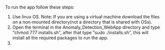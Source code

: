 To run the app follow these steps:
1. Use linux OS.
Note: If you are using a virtual machine download the files on a non-mounted directory(not a directory that is shared with OSs).
2. Open the terminal in the Anomaly_Detection_WebApp directory and type "chmod 777 installs.sh", after that type "sudo ./installs.sh", this will install all the required packages to run the app.
3. 
